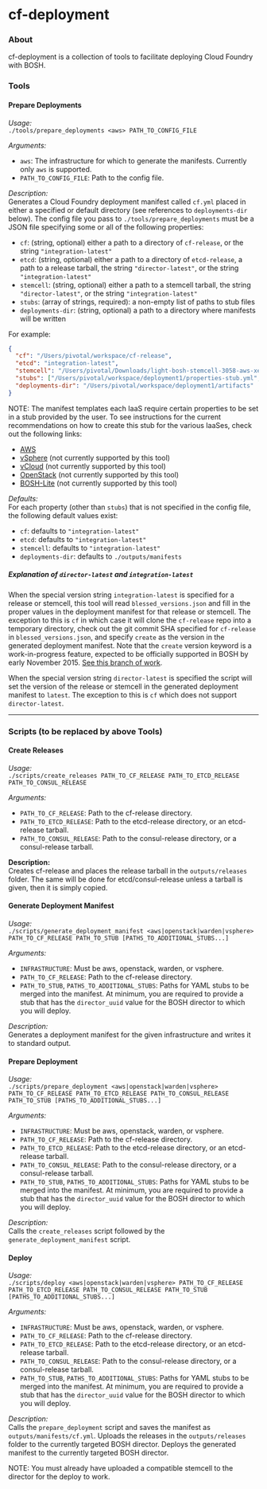 # cf-deployment


### About

cf-deployment is a collection of tools to facilitate deploying Cloud Foundry with BOSH.

### Tools

#### Prepare Deployments
*Usage:*  
`./tools/prepare_deployments <aws> PATH_TO_CONFIG_FILE`

*Arguments:*
* `aws`: The infrastructure for which to generate the manifests. Currently only `aws` is supported.
* `PATH_TO_CONFIG_FILE`: Path to the config file.

*Description:*  
Generates a Cloud Foundry deployment manifest called `cf.yml` placed in either a specified or default directory (see references to `deployments-dir` below). The config file you pass to `./tools/prepare_deployments` must be a JSON file specifying some or all of the following properties:

* `cf`: (string, optional) either a path to a directory of `cf-release`, or the string `"integration-latest"`
* `etcd`: (string, optional) either a path to a directory of `etcd-release`, a path to a release tarball, the string `"director-latest"`, or the string `"integration-latest"`
* `stemcell`: (string, optional) either a path to a stemcell tarball, the string `"director-latest"`, or the string `"integration-latest"`
* `stubs`: (array of strings, required): a non-empty list of paths to stub files
* `deployments-dir`: (string, optional) a path to a directory where manifests will be written

For example:

```json
{
  "cf": "/Users/pivotal/workspace/cf-release",
  "etcd": "integration-latest",
  "stemcell": "/Users/pivotal/Downloads/light-bosh-stemcell-3058-aws-xen-hvm-ubuntu-trusty-go_agent.tgz",
  "stubs": ["/Users/pivotal/workspace/deployment1/properties-stub.yml", "/Users/pivotal/workspace/deployment1/instances-stub.yml"],
  "deployments-dir": "/Users/pivotal/workspace/deployment1/artifacts"
}
```

NOTE: The manifest templates each IaaS require certain properties to be set in a stub provided by the user.
To see instructions for the current recommendations on how to create this stub for the various IaaSes, check out the following links:

* [AWS](https://docs.cloudfoundry.org/deploying/ec2/cf-stub-aws.html)
* [vSphere](https://docs.cloudfoundry.org/deploying/vsphere/cf-stub-vsphere.html) (not currently supported by this tool)
* [vCloud](https://docs.cloudfoundry.org/deploying/vcloud/cf-stub-vcloud.html) (not currently supported by this tool)
* [OpenStack](https://docs.cloudfoundry.org/deploying/openstack/cf-stub-openstack.html) (not currently supported by this tool)
* [BOSH-Lite](https://docs.cloudfoundry.org/deploying/boshlite/#create-stub) (not currently supported by this tool)

*Defaults:*  
For each property (other than `stubs`) that is not specified in the config file, the following default values exist:

* `cf`: defaults to `"integration-latest"`
* `etcd`: defaults to `"integration-latest"`
* `stemcell`: defaults to `"integration-latest"`
* `deployments-dir`: defaults to `./outputs/manifests`

##### Explanation of `director-latest` and `integration-latest`

When the special version string `integration-latest` is specified for a release or stemcell, this tool will read `blessed_versions.json`
and fill in the proper values in the deployment manifest for that release or stemcell. The exception to this is `cf` in which case it will clone the `cf-release` repo into a temporary directory, check out the git commit SHA specified for `cf-release`
in `blessed_versions.json`, and specify `create` as the version in the generated deployment manifest. Note that
the `create` version keyword is a work-in-progress feature, expected to be officially supported in BOSH by early November 2015. [See this branch of work](https://github.com/njbennett/bosh/tree/mega-remote-releases).

When the special version string `director-latest` is specified the script will set the version of the release or stemcell
in the generated deployment manifest to `latest`. The exception to this is `cf` which does not support
`director-latest`.

----

### Scripts (to be replaced by above Tools)
#### Create Releases
*Usage:*  
`./scripts/create_releases PATH_TO_CF_RELEASE PATH_TO_ETCD_RELEASE PATH_TO_CONSUL_RELEASE`

*Arguments:*  
* `PATH_TO_CF_RELEASE`: Path to the cf-release directory.
* `PATH_TO_ETCD_RELEASE`: Path to the etcd-release directory, or an etcd-release tarball.
* `PATH_TO_CONSUL_RELEASE`: Path to the consul-release directory, or a consul-release tarball.

**Description:**  
Creates cf-release and places the release tarball in the `outputs/releases` folder. The same will be done for etcd/consul-release unless a tarball is given, then it is simply copied.

#### Generate Deployment Manifest
*Usage:*  
`./scripts/generate_deployment_manifest <aws|openstack|warden|vsphere> PATH_TO_CF_RELEASE PATH_TO_STUB [PATHS_TO_ADDITIONAL_STUBS...]`

*Arguments:*  
* `INFRASTRUCTURE`: Must be aws, openstack, warden, or vsphere.
* `PATH_TO_CF_RELEASE`: Path to the cf-release directory.
* `PATH_TO_STUB`, `PATHS_TO_ADDITIONAL_STUBS`: Paths for YAML stubs to be merged into the manifest. At minimum, you are required to provide a stub that has the `director_uuid` value for the BOSH director to which you will deploy.

*Description:*  
Generates a deployment manifest for the given infrastructure and writes it to standard output.

#### Prepare Deployment
*Usage:*  
`./scripts/prepare_deployment <aws|openstack|warden|vsphere> PATH_TO_CF_RELEASE PATH_TO_ETCD_RELEASE PATH_TO_CONSUL_RELEASE PATH_TO_STUB [PATHS_TO_ADDITIONAL_STUBS...]`

*Arguments:*  
* `INFRASTRUCTURE`: Must be aws, openstack, warden, or vsphere.
* `PATH_TO_CF_RELEASE`: Path to the cf-release directory.
* `PATH_TO_ETCD_RELEASE`: Path to the etcd-release directory, or an etcd-release tarball.
* `PATH_TO_CONSUL_RELEASE`: Path to the consul-release directory, or a consul-release tarball.
* `PATH_TO_STUB`, `PATHS_TO_ADDITIONAL_STUBS`: Paths for YAML stubs to be merged into the manifest. At minimum, you are required to provide a stub that has the `director_uuid` value for the BOSH director to which you will deploy.

*Description:*  
Calls the `create_releases` script followed by the `generate_deployment_manifest` script.

#### Deploy  
*Usage:*  
`./scripts/deploy <aws|openstack|warden|vsphere> PATH_TO_CF_RELEASE PATH_TO_ETCD_RELEASE PATH_TO_CONSUL_RELEASE PATH_TO_STUB [PATHS_TO_ADDITIONAL_STUBS...]`

*Arguments:*  
* `INFRASTRUCTURE`: Must be aws, openstack, warden, or vsphere.
* `PATH_TO_CF_RELEASE`: Path to the cf-release directory.
* `PATH_TO_ETCD_RELEASE`: Path to the etcd-release directory, or an etcd-release tarball.
* `PATH_TO_CONSUL_RELEASE`: Path to the consul-release directory, or a consul-release tarball.
* `PATH_TO_STUB`, `PATHS_TO_ADDITIONAL_STUBS`: Paths for YAML stubs to be merged into the manifest. At minimum, you are required to provide a stub that has the `director_uuid` value for the BOSH director to which you will deploy.

*Description:*  
Calls the `prepare_deployment` script and saves the manifest as `outputs/manifests/cf.yml`. Uploads the releases in the `outputs/releases` folder to the currently targeted BOSH director. Deploys the generated manifest to the currently targeted BOSH director.

NOTE: You must already have uploaded a compatible stemcell to the director for the deploy to work.
